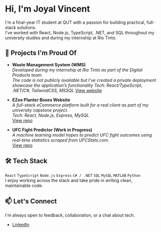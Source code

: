 # Hi, I'm Joyal Vincent

I'm a final-year IT student at QUT with a passion for building practical, full-stack solutions.  
I've worked with React, Node.js, TypeScript, .NET, and SQL throughout my university studies and during my internship at Rio Tinto.

## 🚀 Projects I'm Proud Of

- **Waste Management System (WMS)**  
  *Developed during my internship at Rio Tinto as part of the Digital Products team.*  
  *The code is not publicly available but I’ve created a private deployment showcase the application’s functionality*
  *Tech: React/TypeScript, .NET/C#, TailwindCSS, MSSQL* 
  [View website](https://ambitious-sky-02bdeb400.1.azurestaticapps.net/)

- **EZee Planter Boxes Website**  
  *A full-stack eCommerce platform built for a real client as part of my university capstone project.*  
  *Tech: React, Node.js, Express, MySQL*  
  [View repo](https://github.com/joyalvincent02/Capstone_2024)

- **UFC Fight Predictor (Work in Progress)**  
  *A machine learning model hopes to predict UFC fight outcomes using real-time statistics scraped from UFCStats.com.*  
  [View repo](https://github.com/joyalvincent02/ufc-predictor)

## 🛠️ Tech Stack

`React` `TypeScript` `Node.js` `Express` `C# / .NET` `SQL` `MySQL` `MATLAB` `Python`  
I enjoy working across the stack and take pride in writing clean, maintainable code.

## 📫 Let's Connect

I'm always open to feedback, collaboration, or a chat about tech.

- [LinkedIn](https://www.linkedin.com/in/joyalvincent)
